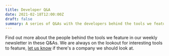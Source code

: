 ```yaml
---
title: Developer Q&A
date: 2021-02-18T12:00:00Z
draft: false
summary: A series of Q&As with the developers behind the tools we feature at Console.
---
```


Find out more about the people behind the tools we feature in our weekly
newsletter in these Q&As. We are always on the lookout for interesting tools to
feature, [let us know](mailto:hello@console.dev) if there's a company we should
look at.
